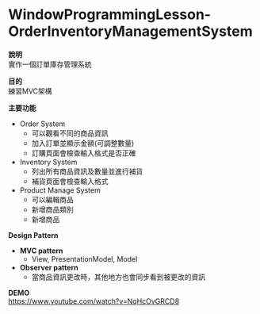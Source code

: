 # WindowProgrammingLesson-OrderInventoryManagementSystem
**說明**<br>
實作一個訂單庫存管理系統

**目的**<br>
練習MVC架構

**主要功能**<br>
* Order System
  * 可以觀看不同的商品資訊
  * 加入訂單並顯示金額(可調整數量)
  * 訂購頁面會檢查輸入格式是否正確
* Inventory System
  * 列出所有商品資訊及數量並進行補貨
  * 補貨頁面會檢查輸入格式
* Product Manage System
  * 可以編輯商品
  * 新增商品類別
  * 新增商品

**Design Pattern**<br>
* **MVC pattern**
  * View, PresentationModel, Model
* **Observer pattern**
  * 當商品資訊更改時，其他地方也會同步看到被更改的資訊
  
**DEMO**<br>
https://www.youtube.com/watch?v=NqHcOvGRCD8
